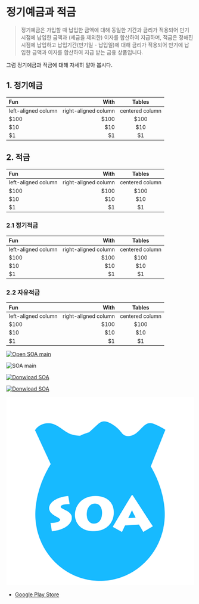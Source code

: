 # 정기예금과 적금

> 정기예금은 가입할 때 납입한 금액에 대해 동일한 기간과 금리가 적용되어 만기시점에 납입한 금액과 (세금을 제외한) 이자를 합산하여 지급하며, 적금은 정해진 시점에 납입하고 납입기간(만기일 - 납입일)에 대해 금리가 적용되어 만기에 납입한 금액과 이자를 합산하여 지급 받는 금융 상품입니다.

그럼 정기예금과 적금에 대해 자세히 알아 봅시다.

## 1. 정기예금

| Fun                  | With                 | Tables          |
| :------------------- | -------------------: |:---------------:|
| left-aligned column  | right-aligned column | centered column |
| $100                 | $100                 | $100            |
| $10                  | $10                  | $10             |
| $1                   | $1                   | $1              |

## 2. 적금

| Fun                  | With                 | Tables          |
| :------------------- | -------------------: |:---------------:|
| left-aligned column  | right-aligned column | centered column |
| $100                 | $100                 | $100            |
| $10                  | $10                  | $10             |
| $1                   | $1                   | $1              |

### 2.1 정기적금

| Fun                  | With                 | Tables          |
| :------------------- | -------------------: |:---------------:|
| left-aligned column  | right-aligned column | centered column |
| $100                 | $100                 | $100            |
| $10                  | $10                  | $10             |
| $1                   | $1                   | $1              |

### 2.2 자유적금

| Fun                  | With                 | Tables          |
| :------------------- | -------------------: |:---------------:|
| left-aligned column  | right-aligned column | centered column |
| $100                 | $100                 | $100            |
| $10                  | $10                  | $10             |
| $1                   | $1                   | $1              |


[![Open SOA main](https://icitum.github.io/web/soa/financial-tips/bank/ko/icons/ic_launcher.png "SOA main")](soa://soa_main)


<img src="https://icitum.github.io/web/soa/financial-tips/bank/ko/icons/ic_launcher.png" alt="SOA main" title="SOA main" width="200"/>


[![Donwload SOA](https://icitum.github.io/web/soa/financial-tips/bank/ko/icons/google-play.gif "Donwload SOA")](https://play.google.com/store/apps/details?id=com.icitlabs.android.apps.secretaryofassets​​)


<a href="https://play.google.com/store/apps/details?id=com.icitlabs.android.apps.secretaryofassets​​"><img src="https://icitum.github.io/web/soa/financial-tips/bank/ko/icons/google-play.gif" alt="Donwload SOA" title="Donwload SOA" width="200" /></a>


[![Open SOA main](./icons/ic_launcher_round.png "SOA main")](soa://soa_main)


* [Google Play Store](https://play.google.com/store/apps/details?id=com.icitlabs.android.apps.secretaryofassets)
